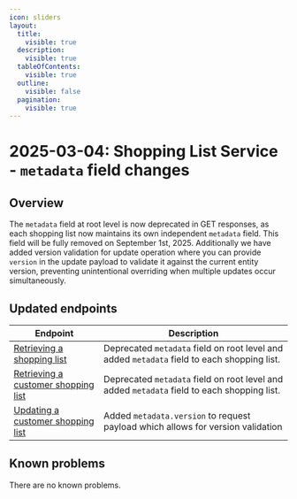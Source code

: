 ```yaml
---
icon: sliders
layout:
  title:
    visible: true
  description:
    visible: true
  tableOfContents:
    visible: true
  outline:
    visible: false
  pagination:
    visible: true
---
```

# 2025-03-04: Shopping List Service - `metadata` field changes

## Overview

The `metadata` field at root level is now deprecated in GET responses, as each shopping list now maintains its own independent `metadata` field. This field will be fully removed on September 1st, 2025. Additionally we have added version validation for update operation where you can provide `version` in the update payload to validate it against the current entity version, preventing unintentional overriding when multiple updates occur simultaneously.

## Updated endpoints

| Endpoint                                                                                                                     | Description                                                                                 |
|------------------------------------------------------------------------------------------------------------------------------|---------------------------------------------------------------------------------------------|
| [Retrieving a shopping list](https://developer.emporix.io/api-references/api-guides/checkout/shopping-list/api-reference/shopping-lists)                     | Deprecated `metadata` field on root level and added `metadata` field to each shopping list. |
| [Retrieving a customer shopping list](https://developer.emporix.io/api-references/api-guides/checkout/shopping-list/api-reference/shopping-lists#get-shoppinglist-tenant-shopping-lists-customerid)   | Deprecated `metadata` field on root level and added `metadata` field to each shopping list. |
| [Updating a customer shopping list](https://developer.emporix.io/api-references/api-guides/checkout/shopping-list/api-reference/shopping-lists#put-shoppinglist-tenant-shopping-lists-customerid)       | Added `metadata.version` to request payload which allows for version validation             |

## Known problems

There are no known problems.
